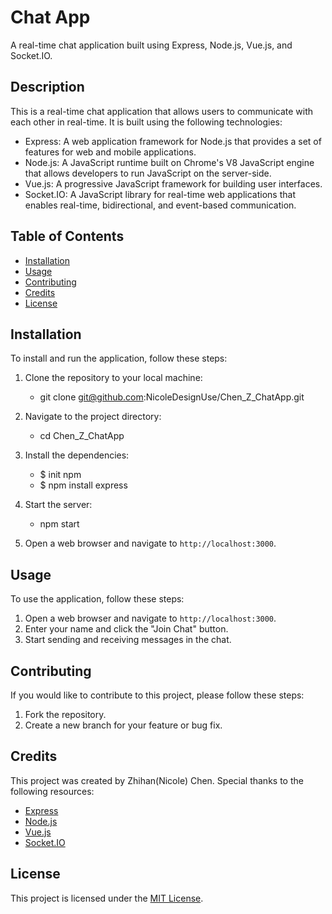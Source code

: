 # Chat App

A real-time chat application built using Express, Node.js, Vue.js, and Socket.IO.

## Description

This is a real-time chat application that allows users to communicate with each other in real-time. It is built using the following technologies:

- Express: A web application framework for Node.js that provides a set of features for web and mobile applications.
- Node.js: A JavaScript runtime built on Chrome's V8 JavaScript engine that allows developers to run JavaScript on the server-side.
- Vue.js: A progressive JavaScript framework for building user interfaces.
- Socket.IO: A JavaScript library for real-time web applications that enables real-time, bidirectional, and event-based communication.

## Table of Contents

- [Installation](#installation)
- [Usage](#usage)
- [Contributing](#contributing)
- [Credits](#credits)
- [License](#license)

## Installation

To install and run the application, follow these steps:

1. Clone the repository to your local machine:
    - git clone git@github.com:NicoleDesignUse/Chen_Z_ChatApp.git

2. Navigate to the project directory:
    - cd Chen_Z_ChatApp

3. Install the dependencies:
    - $ init npm
    - $ npm install express

4. Start the server:
    - npm start

5. Open a web browser and navigate to `http://localhost:3000`.

## Usage

To use the application, follow these steps:

1. Open a web browser and navigate to `http://localhost:3000`.
2. Enter your name and click the "Join Chat" button.
3. Start sending and receiving messages in the chat.

## Contributing

If you would like to contribute to this project, please follow these steps:

1. Fork the repository.
2. Create a new branch for your feature or bug fix.

## Credits

This project was created by Zhihan(Nicole) Chen. Special thanks to the following resources:

- [Express](https://expressjs.com/)
- [Node.js](https://nodejs.org/)
- [Vue.js](https://vuejs.org/)
- [Socket.IO](https://socket.io/)

## License

This project is licensed under the [MIT License](LICENSE).
